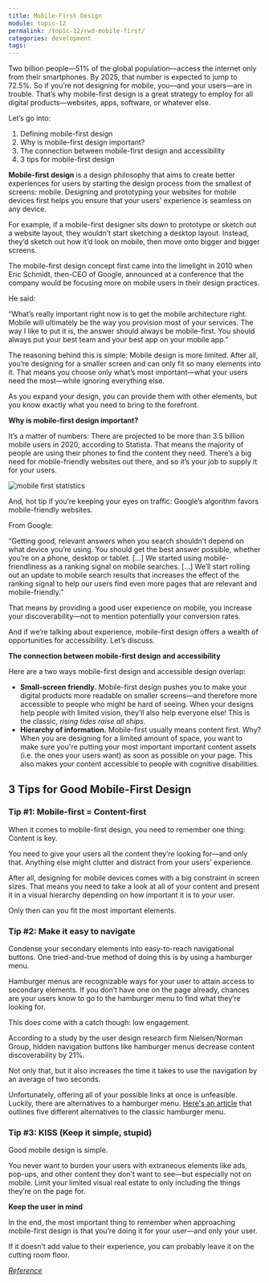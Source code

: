 ```yaml
---
title: Mobile-First Design
module: topic-12
permalink: /topic-12/rwd-mobile-first/
categories: development
tags:
---
```


<div class="divider-heading"></div>


Two billion people—51% of the global population—access the internet only from their smartphones. By 2025, that number is expected to jump to 72.5%. So if you’re not designing for mobile, you—and your users—are in trouble. That’s why mobile-first design is a great strategy to employ for all digital products—websites, apps, software, or whatever else.

Let’s go into:

1. Defining mobile-first design
2. Why is mobile-first design important?
3. The connection between mobile-first design and accessibility
4. 3 tips for mobile-first design

**Mobile-first design** is a design philosophy that aims to create better experiences for users by starting the design process from the smallest of screens: mobile. Designing and prototyping your websites for mobile devices first helps you ensure that your users’ experience is seamless on any device.

For example, if a mobile-first designer sits down to prototype or sketch out a website layout, they wouldn’t start sketching a desktop layout. Instead, they’d sketch out how it’d look on mobile, then move onto bigger and bigger screens.

The mobile-first design concept first came into the limelight in 2010 when Eric Schmidt, then-CEO of Google, announced at a conference that the company would be focusing more on mobile users in their design practices.

He said:

“What’s really important right now is to get the mobile architecture right. Mobile will ultimately be the way you provision most of your services. The way I like to put it is, the answer should always be mobile-first. You should always put your best team and your best app on your mobile app.”

The reasoning behind this is simple: Mobile design is more limited. After all, you’re designing for a smaller screen and can only fit so many elements into it. That means you choose only what’s most important—what your users need the most—while ignoring everything else.

As you expand your design, you can provide them with other elements, but you know exactly what you need to bring to the forefront.

**Why is mobile-first design important?**

It’s a matter of numbers: There are projected to be more than 3.5 billion mobile users in 2020, according to Statista. That means the majority of people are using their phones to find the content they need. There’s a big need for mobile-friendly websites out there, and so it’s your job to supply it for your users.


<img src="../img/statista-mobile-first.png" alt="mobile first statistics" />

And, hot tip if you’re keeping your eyes on traffic: Google’s algorithm favors mobile-friendly websites.

From Google:

“Getting good, relevant answers when you search shouldn’t depend on what device you’re using. You should get the best answer possible, whether you’re on a phone, desktop or tablet. […] We started using mobile-friendliness as a ranking signal on mobile searches. […] We’ll start rolling out an update to mobile search results that increases the effect of the ranking signal to help our users find even more pages that are relevant and mobile-friendly.”

That means by providing a good user experience on mobile, you increase your discoverability—not to mention potentially your conversion rates.

And if we’re talking about experience, mobile-first design offers a wealth of opportunities for accessibility. Let’s discuss.

**The connection between mobile-first design and accessibility**

Here are a two ways mobile-first design and accessible design overlap:

- **Small-screen friendly.** Mobile-first design pushes you to make your digital products more readable on smaller screens—and therefore more accessible to people who might be hard of seeing. When your designs help people with limited vision, they’ll also help everyone else! This is the classic, _rising tides raise all ships_.
- **Hierarchy of information.** Mobile-first usually means content first. Why? When you are designing for a limited amount of space, you want to make sure you're putting your most important important content assets (i.e. the ones your users want) as soon as possible on your page. This also makes your content accessible to people with cognitive disabilities.

## 3 Tips for Good Mobile-First Design

### Tip #1: Mobile-first = Content-first

When it comes to mobile-first design, you need to remember one thing: Content is key.

You need to give your users all the content they’re looking for—and only that. Anything else might clutter and distract from your users’ experience.

After all, designing for mobile devices comes with a big constraint in screen sizes. That means you need to take a look at all of your content and present it in a visual hierarchy depending on how important it is to your user.

Only then can you fit the most important elements.

### Tip #2: Make it easy to navigate

Condense your secondary elements into easy-to-reach navigational buttons. One tried-and-true method of doing this is by using a hamburger menu.

Hamburger menus are recognizable ways for your user to attain access to secondary elements. If you don’t have one on the page already, chances are your users know to go to the hamburger menu to find what they’re looking for.

This does come with a catch though: low engagement.

According to a study by the user design research firm Nielsen/Norman Group, hidden navigation buttons like hamburger menus decrease content discoverability by 21%.

Not only that, but it also increases the time it takes to use the navigation by an average of two seconds.

Unfortunately, offering all of your possible links at once is unfeasible. Luckily, there are alternatives to a hamburger menu. <a href="https://www.webdesignerdepot.com/2017/08/5-smart-alternatives-to-the-hamburger-menu/" target="_blank">Here's an article</a> that outlines five different alternatives to the classic hamburger menu.

### Tip #3: KISS (Keep it simple, stupid)

Good mobile design is simple.

You never want to burden your users with extraneous elements like ads, pop-ups, and other content they don’t want to see—but especially not on mobile. Limit your limited visual real estate to only including the things they’re on the page for.

**Keep the user in mind**

In the end, the most important thing to remember when approaching mobile-first design is that you’re doing it for your user—and only your user.

If it doesn’t add value to their experience, you can probably leave it on the cutting room floor.

<a href="https://www.invisionapp.com/inside-design/mobile-first-design/" target="_new" ><em>Reference</em></a>

